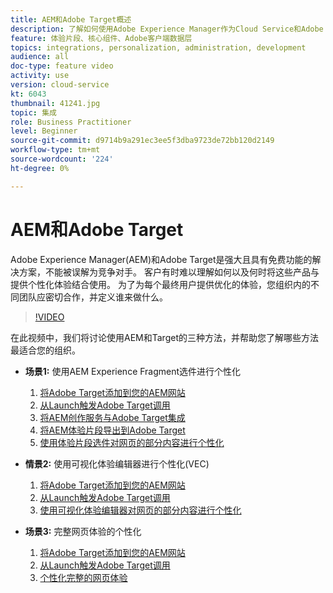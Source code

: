 ```yaml
---
title: AEM和Adobe Target概述
description: 了解如何使用Adobe Experience Manager作为Cloud Service和Adobe Target来创建和提供个性化体验。
feature: 体验片段、核心组件、Adobe客户端数据层
topics: integrations, personalization, administration, development
audience: all
doc-type: feature video
activity: use
version: cloud-service
kt: 6043
thumbnail: 41241.jpg
topic: 集成
role: Business Practitioner
level: Beginner
source-git-commit: d9714b9a291ec3ee5f3dba9723de72bb120d2149
workflow-type: tm+mt
source-wordcount: '224'
ht-degree: 0%

---
```



# AEM和Adobe Target

Adobe Experience Manager(AEM)和Adobe Target是强大且具有免费功能的解决方案，不能被误解为竞争对手。 客户有时难以理解如何以及何时将这些产品与提供个性化体验结合使用。 为了为每个最终用户提供优化的体验，您组织内的不同团队应密切合作，并定义谁来做什么。

>[!VIDEO](https://video.tv.adobe.com/v/41241?quality=12&learn=on)

在此视频中，我们将讨论使用AEM和Target的三种方法，并帮助您了解哪些方法最适合您的组织。

* __场景1:__ 使用AEM Experience Fragment选件进行个性化

   1. [将Adobe Target添加到您的AEM网站](./add-target-launch-extension.md)
   1. [从Launch触发Adobe Target调用](./load-and-fire-target.md)
   1. [将AEM创作服务与Adobe Target集成](./setup-aem-target-cloud-service.md)
   1. [将AEM体验片段导出到Adobe Target](./export-experience-fragment-target.md)
   1. [使用体验片段选件对网页的部分内容进行个性化](./create-target-activity.md)

* __情景2:__ 使用可视化体验编辑器进行个性化(VEC)

   1. [将Adobe Target添加到您的AEM网站](./add-target-launch-extension.md)
   1. [从Launch触发Adobe Target调用](./load-and-fire-target.md)
   1. [使用可视化体验编辑器对网页的部分内容进行个性化](./personalization-using-vec.md)

* __场景3:__ 完整网页体验的个性化

   1. [将Adobe Target添加到您的AEM网站](./add-target-launch-extension.md)
   1. [从Launch触发Adobe Target调用](./load-and-fire-target.md)
   1. [个性化完整的网页体验](./personalization-web-page.md)


